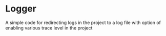 # Logger
A simple code for redirecting logs in the project
   to a log file with option of enabling various trace
   level in the project

